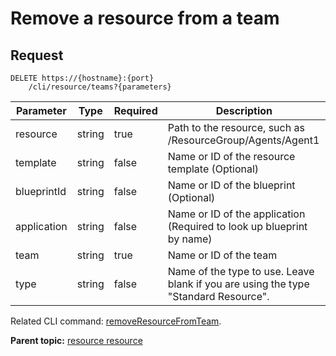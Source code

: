 # Remove a resource from a team

## Request

```
DELETE https://{hostname}:{port}
    /cli/resource/teams?{parameters}

```

|Parameter|Type|Required|Description|
|---------|----|--------|-----------|
|resource|string|true|Path to the resource, such as /ResourceGroup/Agents/Agent1|
|template|string|false|Name or ID of the resource template \(Optional\)|
|blueprintId|string|false|Name or ID of the blueprint \(Optional\)|
|application|string|false|Name or ID of the application \(Required to look up blueprint by name\)|
|team|string|true|Name or ID of the team|
|type|string|false|Name of the type to use. Leave blank if you are using the type "Standard Resource".|

Related CLI command: [removeResourceFromTeam](udclient_removeresourcefromteam.md).

**Parent topic:** [resource resource](../../com.ibm.udeploy.api.doc/topics/rest_cli_resource.md)

